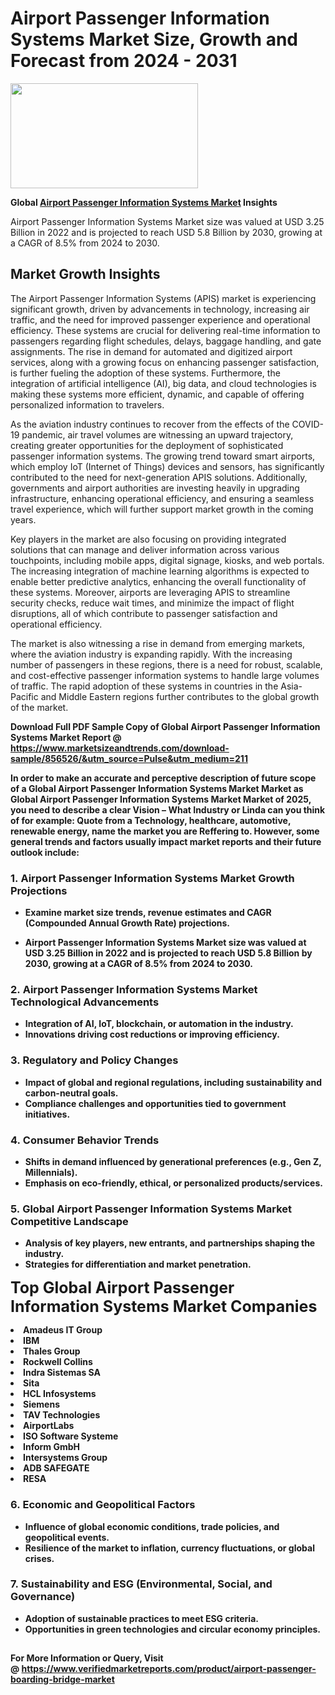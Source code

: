 <H1>Airport Passenger Information Systems Market Size, Growth and Forecast from 2024 - 2031</H1><img class="aligncenter size-medium wp-image-584254" src="https://thirdeyenews.in/wp-content/uploads/2024/09/Global-Market-Research-300x168.jpeg" alt="" width="300" height="168" /><p><strong>Global&nbsp;<a href="https://www.marketsizeandtrends.com/download-sample/856526/&amp;utm_source=Pulse&amp;utm_medium=211">Airport Passenger Information Systems Market</a> Insights</strong></p><p>Airport Passenger Information Systems Market size was valued at USD 3.25 Billion in 2022 and is projected to reach USD 5.8 Billion by 2030, growing at a CAGR of 8.5% from 2024 to 2030.</p><p><h2>Market Growth Insights</h2> <p>The Airport Passenger Information Systems (APIS) market is experiencing significant growth, driven by advancements in technology, increasing air traffic, and the need for improved passenger experience and operational efficiency. These systems are crucial for delivering real-time information to passengers regarding flight schedules, delays, baggage handling, and gate assignments. The rise in demand for automated and digitized airport services, along with a growing focus on enhancing passenger satisfaction, is further fueling the adoption of these systems. Furthermore, the integration of artificial intelligence (AI), big data, and cloud technologies is making these systems more efficient, dynamic, and capable of offering personalized information to travelers.</p> <p><strong></strong></p> <p>As the aviation industry continues to recover from the effects of the COVID-19 pandemic, air travel volumes are witnessing an upward trajectory, creating greater opportunities for the deployment of sophisticated passenger information systems. The growing trend toward smart airports, which employ IoT (Internet of Things) devices and sensors, has significantly contributed to the need for next-generation APIS solutions. Additionally, governments and airport authorities are investing heavily in upgrading infrastructure, enhancing operational efficiency, and ensuring a seamless travel experience, which will further support market growth in the coming years.</p> <p>Key players in the market are also focusing on providing integrated solutions that can manage and deliver information across various touchpoints, including mobile apps, digital signage, kiosks, and web portals. The increasing integration of machine learning algorithms is expected to enable better predictive analytics, enhancing the overall functionality of these systems. Moreover, airports are leveraging APIS to streamline security checks, reduce wait times, and minimize the impact of flight disruptions, all of which contribute to passenger satisfaction and operational efficiency.</p> <p>The market is also witnessing a rise in demand from emerging markets, where the aviation industry is expanding rapidly. With the increasing number of passengers in these regions, there is a need for robust, scalable, and cost-effective passenger information systems to handle large volumes of traffic. The rapid adoption of these systems in countries in the Asia-Pacific and Middle Eastern regions further contributes to the global growth of the market.</p> <p><strong></p><p><span class=""><strong>Download Full PDF Sample Copy of Global Airport Passenger Information Systems Market Report</strong> @ <a href="https://www.marketsizeandtrends.com/download-sample/856526/&amp;utm_source=Pulse&amp;utm_medium=211" target="_blank">https://www.marketsizeandtrends.com/download-sample/856526/&amp;utm_source=Pulse&amp;utm_medium=211</a></span></p><p>In order to make an accurate and perceptive description of future scope of a Global&nbsp;Airport Passenger Information Systems Market Market as Global&nbsp;Airport Passenger Information Systems Market Market of 2025, you need to describe a clear Vision &ndash; What Industry or Linda can you think of for example: Quote from a Technology, healthcare, automotive, renewable energy, name the market you are Reffering to. However, some general trends and factors usually impact market reports and their future outlook include:</p><h3>1.&nbsp;<strong>Airport Passenger Information Systems Market Growth Projections</strong></h3><ul><li>Examine market size trends, revenue estimates and CAGR (Compounded Annual Growth Rate) projections.</li><li><p>Airport Passenger Information Systems Market size was valued at USD 3.25 Billion in 2022 and is projected to reach USD 5.8 Billion by 2030, growing at a CAGR of 8.5% from 2024 to 2030.</p></li></ul><h3>2.&nbsp;<strong>Airport Passenger Information Systems Market Technological Advancements</strong></h3><ul><li>Integration of AI, IoT, blockchain, or automation in the industry.</li><li>Innovations driving cost reductions or improving efficiency.</li></ul><h3>3.&nbsp;<strong>Regulatory and Policy Changes</strong></h3><ul><li>Impact of global and regional regulations, including sustainability and carbon-neutral goals.</li><li>Compliance challenges and opportunities tied to government initiatives.</li></ul><h3>4.&nbsp;<strong>Consumer Behavior Trends</strong></h3><ul><li>Shifts in demand influenced by generational preferences (e.g., Gen Z, Millennials).</li><li>Emphasis on eco-friendly, ethical, or personalized products/services.</li></ul><h3>5.&nbsp;<strong>Global Airport Passenger Information Systems Market Competitive Landscape</strong></h3><ul><li>Analysis of key players, new entrants, and partnerships shaping the industry.</li><li>Strategies for differentiation and market penetration.</li></ul><p data-pm-slice="1 1 []"><span style="color: inherit; font-family: inherit; font-size: 25px;">Top Global Airport Passenger Information Systems Market Companies</span></p><div class="" data-test-id=""><p><li>Amadeus IT Group</li><li> IBM</li><li> Thales Group</li><li> Rockwell Collins</li><li> Indra Sistemas SA</li><li> Sita</li><li> HCL Infosystems</li><li> Siemens</li><li> TAV Technologies</li><li> AirportLabs</li><li> ISO Software Systeme</li><li> Inform GmbH</li><li> Intersystems Group</li><li> ADB SAFEGATE</li><li> RESA</li></p></div><h3>6.&nbsp;<strong>Economic and Geopolitical Factors</strong></h3><ul><li>Influence of global economic conditions, trade policies, and geopolitical events.</li><li>Resilience of the market to inflation, currency fluctuations, or global crises.</li></ul><h3>7.&nbsp;<strong>Sustainability and ESG (Environmental, Social, and Governance)</strong></h3><ul><li>Adoption of sustainable practices to meet ESG criteria.</li><li>Opportunities in green technologies and circular economy principles.</li></ul><h2><strong style="font-size: 14px;">For More Information or Query, Visit @&nbsp;</strong><a style="background-color: #ffffff; font-size: 14px;" href="https://www.marketsizeandtrends.com/report/airport-passenger-information-systems-market/" target="_blank">https://www.verifiedmarketreports.com/product/airport-passenger-boarding-bridge-market</a></h2>
